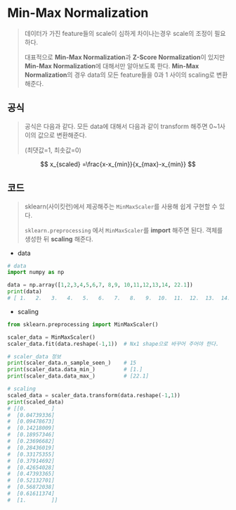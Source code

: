 # Min-Max Normalization

>데이터가 가진 feature들의 scale이 심하게 차이나는경우 scale의 조정이 필요하다.
>
>대표적으로 **Min-Max Normalization**과 **Z-Score Normalization**이 있지만 **Min-Max Normalization**에 대해서만 알아보도록 한다. **Min-Max Normalization**의 경우 data의 모든 feature들을 0과 1 사이의 scaling로 변환해준다.



## 공식

> 공식은 다음과 같다. 모든 data에 대해서 다음과 같이 transform 해주면 0~1사이의 값으로 변환해준다.
>
> (최댓값=1, 최솟값=0)

$$
x_{scaled} =\frac{x-x_{min}}{x_{max}-x_{min}}
$$

## 코드

> sklearn(사이킷런)에서 제공해주는 `MinMaxScaler`를 사용해 쉽게 구현할 수 있다. 
>
> `sklearn.preprocessing` 에서 `MinMaxScaler`를 **import** 해주면 된다. 객체를 생성한 뒤 **scaling** 해준다.

* data

```python
# data
import numpy as np

data = np.array([1,2,3,4,5,6,7, 8,9, 10,11,12,13,14, 22.1])
print(data)
# [ 1.   2.   3.   4.   5.   6.   7.   8.   9.  10.  11.  12.  13.  14. 22.1]
```

* scaling

```python
from sklearn.preprocessing import MinMaxScaler()

scaler_data = MinMaxScaler()
scaler_data.fit(data.reshape(-1,1))  # Nx1 shape으로 바꾸어 주어야 한다.

# scaler_data 정보
print(scaler_data.n_sample_seen_)    # 15
print(scaler_data.data_min_)         # [1.]
print(scaler_data.data_max_)         # [22.1]

# scaling
scaled_data = scaler_data.transform(data.reshape(-1,1))
print(scaled_data)
# [[0.        ]
#  [0.04739336]
#  [0.09478673]
#  [0.14218009]
#  [0.18957346]
#  [0.23696682]
#  [0.28436019]
#  [0.33175355]
#  [0.37914692]
#  [0.42654028]
#  [0.47393365]
#  [0.52132701]
#  [0.56872038]
#  [0.61611374]
#  [1.        ]]

```

